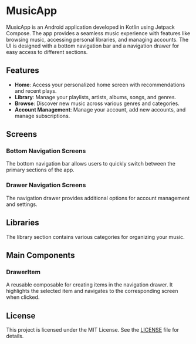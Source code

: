 # MusicApp

MusicApp is an Android application developed in Kotlin using Jetpack Compose.
The app provides a seamless music experience with features like browsing music, accessing personal libraries, and managing accounts.
The UI is designed with a bottom navigation bar and a navigation drawer for easy access to different sections.

## Features

- **Home**: Access your personalized home screen with recommendations and recent plays.
- **Library**: Manage your playlists, artists, albums, songs, and genres.
- **Browse**: Discover new music across various genres and categories.
- **Account Management**: Manage your account, add new accounts, and manage subscriptions.

## Screens

### Bottom Navigation Screens

The bottom navigation bar allows users to quickly switch between the primary sections of the app.

### Drawer Navigation Screens

The navigation drawer provides additional options for account management and settings.

## Libraries

The library section contains various categories for organizing your music.

## Main Components

### DrawerItem

A reusable composable for creating items in the navigation drawer.
It highlights the selected item and navigates to the corresponding screen when clicked.

## License

This project is licensed under the MIT License. See the [LICENSE](LICENSE) file for details.
